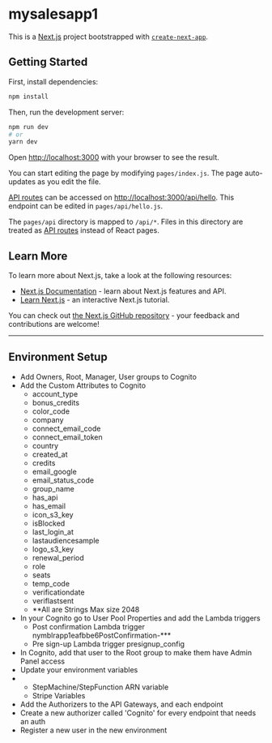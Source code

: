 # mysalesapp1

This is a [Next.js](https://nextjs.org/) project bootstrapped with [`create-next-app`](https://github.com/vercel/next.js/tree/canary/packages/create-next-app).

## Getting Started

First, install dependencies:

```bash
npm install
```

Then, run the development server:

```bash
npm run dev
# or
yarn dev
```

Open [http://localhost:3000](http://localhost:3000) with your browser to see the result.

You can start editing the page by modifying `pages/index.js`. The page auto-updates as you edit the file.

[API routes](https://nextjs.org/docs/api-routes/introduction) can be accessed on [http://localhost:3000/api/hello](http://localhost:3000/api/hello). This endpoint can be edited in `pages/api/hello.js`.

The `pages/api` directory is mapped to `/api/*`. Files in this directory are treated as [API routes](https://nextjs.org/docs/api-routes/introduction) instead of React pages.

## Learn More

To learn more about Next.js, take a look at the following resources:

- [Next.js Documentation](https://nextjs.org/docs) - learn about Next.js features and API.
- [Learn Next.js](https://nextjs.org/learn) - an interactive Next.js tutorial.

You can check out [the Next.js GitHub repository](https://github.com/vercel/next.js/) - your feedback and contributions are welcome!


---

## Environment Setup

- Add Owners, Root, Manager, User groups to Cognito
- Add the Custom Attributes to Cognito
  - account_type
  - bonus_credits
  - color_code
  - company
  - connect_email_code
  - connect_email_token
  - country
  - created_at
  - credits
  - email_google
  - email_status_code
  - group_name
  - has_api
  - has_email
  - icon_s3_key
  - isBlocked
  - last_login_at
  - lastaudiencesample
  - logo_s3_key
  - renewal_period
  - role
  - seats
  - temp_code
  - verificationdate
  - veriflastsent
  - **All are Strings Max size 2048
- In your Cognito go to User Pool Properties and add the Lambda triggers
  - Post confirmation Lambda trigger	nymblrapp1eafbbe6PostConfirmation-***
  - Pre sign-up Lambda trigger	presignup_config
- In Cognito, add that user to the Root group to make them have Admin Panel access
- Update your environment variables
- - StepMachine/StepFunction ARN variable
  - Stripe Variables
- Add the Authorizers to the API Gateways, and each endpoint
- Create a new authorizer called 'Cognito' for every endpoint that needs an auth
- Register a new user in the new environment

